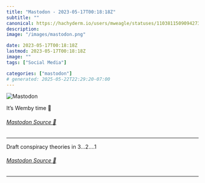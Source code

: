 ```yaml
---
title: "Mastodon - 2023-05-17T00:18:18Z"
subtitle: ""
canonical: https://hachyderm.io/users/mweagle/statuses/110381150909427333
description:
image: "/images/mastodon.png"

date: 2023-05-17T00:18:18Z
lastmod: 2023-05-17T00:18:18Z
image: ""
tags: ["Social Media"]

categories: ["mastodon"]
# generated: 2025-05-22T22:29:20-07:00
---
```

![Mastodon](/images/mastodon.png)

<p>It’s Wemby time 🏀</p>


###### [Mastodon Source 🐘](https://hachyderm.io/@mweagle/110381150909427333)

___

<p>Draft conspiracy theories in 3…2….1</p>


###### [Mastodon Source 🐘](https://hachyderm.io/@mweagle/110381185801501155)

___
